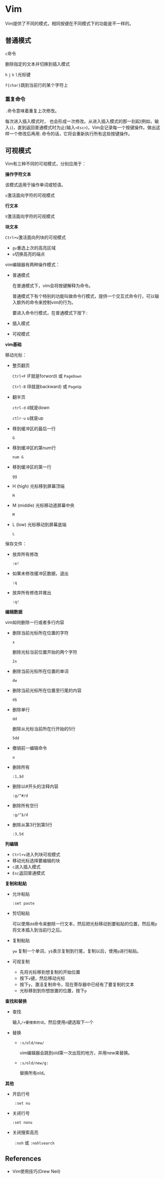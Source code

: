 #  Vim

Vim提供了不同的模式，相同按键在不同模式下的功能是不一样的。

## 普通模式

`c`命令

删除指定的文本并切换到插入模式

`h` `j` `k` `l`光标键

`f{char}`跳到当前行的某个字符上



### 重复命令

`.`命令意味着重复上次修改。

每次进入插入模式时， 也会形成一次修改。从进入插入模式的那一刻起(例如，输入`i`)，直到返回普通模式时为止(输入`<Esc>`)，Vim会记录每一个按键操作。做出这样一个修改后再用`.`命令的话，它将会重新执行所有这些按键操作。

## 可视模式

Vim有三种不同的可视模式，分别应用于：

**操作字符文本**

该模式适用于操作单词或短语。

`v`激活面向字符的可视模式

**行文本**

`V`激活面向字符的可视模式

**块文本**

`Ctrl+v`激活面向列块的可视模式



- `gv`重选上次的高亮区域
- `o`切换高亮的端点









vim编辑器有两种操作模式：

- 普通模式

  在普通模式下，vim会将按键解释为命令。

  普通模式下有个特别的功能叫做命令行模式，提供一个交互式命令行，可以输入额外的命令来控制vim的行为。

  要进入命令行模式，在普通模式下按下`:`

- 插入模式

- 可视模式

**vim基础**

移动光标：

- 整页翻页

  `Ctrl+F`  (F就是forword) 或 `PageDown`

  `Ctrl-B`  (B就是backward) 或 `PageUp`

- 翻半页

  `ctrl-d`  d就是down

  `ctlr-u`  u就是up

- 移到缓冲区的最后一行

  `G`

- 移到缓冲区的第num行

  `num G`

- 移到缓冲区的第一行

  `gg`

- H (high) 光标移到屏幕顶端

  `H`

- M (middle) 光标移动道屏幕中央

  `M`

- L (low) 光标移动到屏幕底端

  `L`

保存文件：

- 放弃所有修改

  `:e!`

- 如果未修改缓冲区数据，退出

  `:q`

- 放弃所有修改并推出

  `:q!`

**编辑数据**

vim如何删除一行或者多行内容

- 删除当前光标所在位置的字符

  `x`

  删除光标当前位置开始的两个字符

  `2x`

- 删除当前光标所在位置的单词

  `dw`

- 删除当前光标所在位置至行尾的内容

  `d$`

- 删除单行

  `dd`

  删除从光标当前所在行开始的5行

  `5dd`

- 撤销前一编辑命令

  `u`

- 删除所有

  `:1,$d`

- 删除以#开头的注释内容 

  `:g/^#/d`

- 删除所有空行

  `:g/^$/d`

- 删除从第3行到第5行

  `:3,5d`

**列编辑**

- `Ctrl+v`进入列块可视模式
- 移动光标选择要编辑的块
- `c`进入插入模式
- `Esc`返回普通模式

**复制和粘贴**

- 允许粘贴

  `:set paste`

- 剪切粘贴

  可以使用`dd`命令来删除一行文本，然后把光标移动到要粘贴的位置，然后用`p`将文本插入到当前行之后。

- 复制粘贴

  `yw` 复制一个单词，`y$`表示复制到行尾，复制以后，使用`p`进行粘贴。

- 可视复制

  - 先将光标移到想复制的开始位置
  - 按下`v`键，然后移动光标
  - 按下`y`，激活复制命令，现在寄存器中已经有了要复制的文本
  - 光标移到到你想放置的位置，按下`p`

**查找和替换**

- 查找

  输入`/+要搜索的词`，然后使用`n`键选取下一个

- 替换

  - `:s/old/new/`

    vim编辑器会跳到old第一次出现的地方，并用new来替换。

  - `:s/old/new/g:`

    替换所有old。

**其他**

- 开启行号

  ` :set nu`

- 关闭行号

  `:set nonu`

- 关闭搜索高亮

  ` :noh` 或 `:nohlsearch`



## References

- Vim使用技巧(Drew Neil)